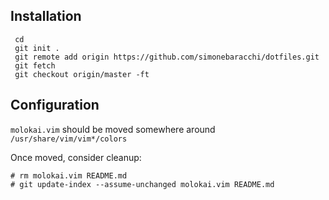 ## Installation

     cd
     git init .
     git remote add origin https://github.com/simonebaracchi/dotfiles.git
     git fetch
     git checkout origin/master -ft

## Configuration

`molokai.vim` should be moved somewhere around `/usr/share/vim/vim*/colors`

Once moved, consider cleanup:


    # rm molokai.vim README.md
    # git update-index --assume-unchanged molokai.vim README.md


